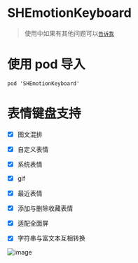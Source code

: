 # SHEmotionKeyboard
> 使用中如果有其他问题可以[`告诉我`](https://github.com/CCSH/SHEmotionKeyboard/issues/new)
# 使用 pod 导入
```objc
pod 'SHEmotionKeyboard'
```
# 表情键盘支持
- [x] 图文混排
- [x] 自定义表情
- [x] 系统表情
- [x] gif
- [x] 最近表情
- [x] 添加与删除收藏表情
- [x] 适配全面屏
- [x] 字符串与富文本互相转换


![image](https://github.com/CCSH/SHEmotionKeyboard/blob/master/QQ20170801-132029-HD.gif)

